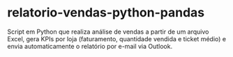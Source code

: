 # relatorio-vendas-python-pandas
Script em Python que realiza análise de vendas a partir de um arquivo Excel, gera KPIs por loja (faturamento, quantidade vendida e ticket médio) e envia automaticamente o relatório por e-mail via Outlook.
